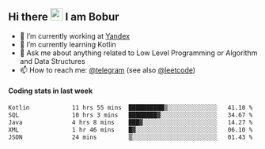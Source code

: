 ## Hi there <img src="https://media.giphy.com/media/hvRJCLFzcasrR4ia7z/giphy.gif" width="25px" height="25px"> I am Bobur

- 💼 I’m currently working at [Yandex](https://yandex.ru/)
- 🌱 I’m currently learning Kotlin
- 💬 Ask me about anything related to Low Level Programming or Algorithm and Data Structures
- 📫 How to reach me: [@telegram](https://t.me/octoant) (see also [@leetcode](https://leetcode.com/octoant/))    

#### Coding stats in last week

<!--START_SECTION:waka-->

```txt
Kotlin            11 hrs 55 mins  ██████████▒░░░░░░░░░░░░░░   41.10 %
SQL               10 hrs 3 mins   ████████▓░░░░░░░░░░░░░░░░   34.67 %
Java              4 hrs 8 mins    ███▓░░░░░░░░░░░░░░░░░░░░░   14.27 %
XML               1 hr 46 mins    █▓░░░░░░░░░░░░░░░░░░░░░░░   06.10 %
JSON              24 mins         ▒░░░░░░░░░░░░░░░░░░░░░░░░   01.43 %
```

<!--END_SECTION:waka-->
